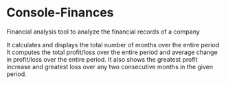 # Console-Finances
Financial analysis tool to analyze the financial records of a company

It calculates and displays the total number of months over the entire period
It computes the total profit/loss over the entire period and average change in profit/loss over the entire period. It also shows the greatest profit increase and greatest loss over any two consecutive months in the given period.

